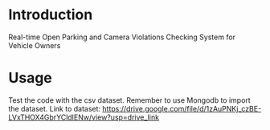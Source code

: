 # Introduction
Real-time Open Parking and Camera Violations Checking System for Vehicle Owners
# Usage
Test the code with the csv dataset. Remember to use Mongodb to import the dataset.
Link to dataset:
https://drive.google.com/file/d/1zAuPNKj_czBE-LVxTHOX4GbrYCldIENw/view?usp=drive_link
